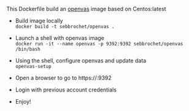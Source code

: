 This Dockerfile build an [openvas](http://www.openvas.org/) image based on Centos:latest

* Build image locally   
```docker build -t sebbrochet/openvas .```

* Launch a shell with openvas image   
```docker run -it --name openvas -p 9392:9392 sebbrochet/openvas /bin/bash```

* Using the shell, configure openvas and update data   
```openvas-setup```

* Open a browser to go to https://<DockerHostIP>:9392

* Login with previous account credentials

* Enjoy!

